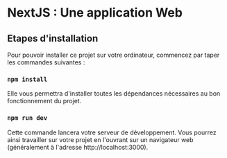 # NextJS : Une application Web

## Etapes d'installation

Pour pouvoir installer ce projet sur votre ordinateur, commencez par taper les commandes suivantes :

### `npm install`

Elle vous permettra d'installer toutes les dépendances nécessaires au bon fonctionnement du projet.

### `npm run dev`

Cette commande lancera votre serveur de développement. Vous pourrez ainsi travailler sur votre projet en l'ouvrant sur un navigateur web (généralement à l'adresse http://localhost:3000).
